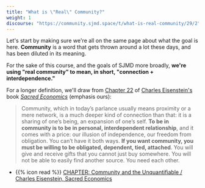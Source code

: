 ```yaml
---
title: "What is \"Real\" Community?"
weight: 1
discourse: "https://community.sjmd.space/t/what-is-real-community/29/2"
---
```


Let's start by making sure we're all on the same page about what the goal is here. **Community** is a word that gets thrown around a lot these days, and has been diluted in its meaning.

For the sake of this course, and the goals of SJMD more broadly, **we're using "real community" to mean, in short, "connection + interdependence."**

For a longer definition, we'll draw from [Chapter 22](http://sacred-economics.com/sacred-economics-chapter-22-community-and-the-unquantifiable/) of [Charles Eisenstein's](https://charleseisenstein.org/) book [_Sacred Economics_](http://sacred-economics.com) (emphasis ours):

>Community, which in today’s parlance usually means proximity or a mere network, is a much deeper kind of connection than that: it is a sharing of one’s being, an expansion of one’s self. **To be in community is to be in personal, interdependent relationship**, and it comes with a price: our illusion of independence, our freedom from obligation. You can’t have it both ways. **If you want community, you must be willing to be obligated, dependent, tied, attached**. You will give and receive gifts that you cannot just buy somewhere. You will not be able to easily find another source. You need each other.

- {{% icon read %}} [CHAPTER: Community and the Unquantifiable / Charles Eisenstein, Sacred Economics](http://sacred-economics.com/sacred-economics-chapter-22-community-and-the-unquantifiable/)
